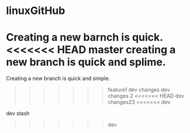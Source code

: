 # linuxGitHub
Creating a new barnch is quick.
<<<<<<< HEAD
master creating a new branch is quick and splime.
=======
Creating a new branch is quick and simple.
>>>>>>> feature1
dev changes
dev changes 2
<<<<<<< HEAD
dev  changes23
=======
dev


dev stash
>>>>>>> dev
